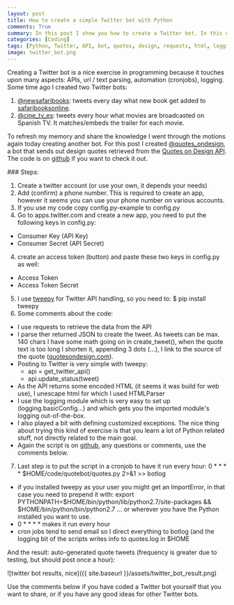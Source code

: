 ```yaml
---
layout: post
title: How to create a simple Twitter bot with Python 
comments: True
summary: In this post I show you how to create a Twitter bot. In this case it is a solution that hourly tweets a randomly retrieved design quote to a dedicated Twitter account (bot). It is a small script you can easily adjust for your own needs.
categories: [Coding]
tags: [Python, Twitter, API, bot, quotes, design, requests, html, logging]
image: twitter_bot.png
---
```


Creating a Twitter bot is a nice exercise in programming because it touches upon many aspects: APIs, url / text parsing, automation (cronjobs), logging. Some time ago I created two Twitter bots:

1. [@newsafaribooks](https://twitter.com/newsafaribooks): tweets every day what new book get added to [safaribooksonline](http://safaribooksonline.com/).
2. [@cine_tv_es](https://twitter.com/cine_tv_es): tweets every hour what movies are broadcasted on Spanish TV. It matches/embeds the trailer for each movie.

To refresh my memory and share the knowledge I went through the motions again today creating another bot. For this post I created [@quotes_ondesign](https://twitter.com/quotes_ondesign), a bot that sends out design quotes retrieved from the [Quotes on Design API](http://quotesondesign.com/api-v4-0/). The code is on [github](https://github.com/bbelderbos/quotes_on_design) if you want to check it out.

### Steps:

1. Create a twitter account (or use your own, it depends your needs)
2. Add (confirm) a phone number. This is required to create an app, however it seems you can use your phone number on various accounts.
3. If you use my code copy config.py-example to config.py
3. Go to apps.twitter.com and create a new app, you need to put the following keys in config.py:
  - Consumer Key (API Key) 
  - Consumer Secret (API Secret) 
4.  create an access token (button) and paste these two keys in config.py as well: 
  - Access Token 
  - Access Token Secret 
5. I use [tweepy](http://www.tweepy.org) for Twitter API handling, so you need to: $ pip install tweepy
6. Some comments about the code:
  - I use requests to retrieve the data from the API
  - I parse ther returned JSON to create the tweet. As tweets can be max. 140 chars I have some math going on in create_tweet(), when the quote text is too long I shorten it, appending 3 dots (...), I link to the source of the quote ([quotesondesign.com](http://quotesondesign.com)).
  - Posting to Twitter is very simple with tweepy: 
    - api = get_twitter_api()
    - api.update_status(tweet)
  - As the API returns some encoded HTML (it seems it was build for web use), I unescape html for which I used HTMLParser
  - I use the logging module which is very easy to set up (logging.basicConfig...) and which gets you the imported module's logging out-of-the-box.
  - I also played a bit with defining customized exceptions. The nice thing about trying this kind of exercise is that you learn a lot of Python related stuff, not directly related to the main goal. 
  - Again the script is on [github](https://github.com/bbelderbos/quotes_on_design/blob/master/quotes.py), any questions or comments, use the comments below.
7. Last step is to put the script in a cronjob to have it run every hour:
0 * * * * $HOME/code/quotebot/quotes.py 2>&1 >> botlog
  - if you installed tweepy as your user you might get an ImportError, in that case you need to prepend it with: 
    export PYTHONPATH=$HOME/bin/python/lib/python2.7/site-packages && $HOME/bin/python/bin/python2.7 
    ... or wherever you have the Python installed you want to use.
  - 0 * * * * makes it run every hour
  - cron jobs tend to send email so I direct everything to botlog (and the logging bit of the scripts writes info to quotes.log in $HOME

And the result: auto-generated quote tweets (frequency is greater due to testing, but should post once a hour): 

![twitter bot results, nice]({{ site.baseurl }}/assets/twitter_bot_result.png)

Use the comments below if you have coded a Twitter bot yourself that you want to share, or if you have any good ideas for other Twitter bots.
